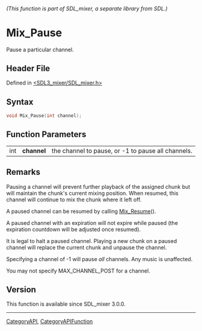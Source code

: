 ###### (This function is part of SDL_mixer, a separate library from SDL.)
# Mix_Pause

Pause a particular channel.

## Header File

Defined in [<SDL3_mixer/SDL_mixer.h>](https://github.com/libsdl-org/SDL_mixer/blob/main/include/SDL3_mixer/SDL_mixer.h)

## Syntax

```c
void Mix_Pause(int channel);
```

## Function Parameters

|     |             |                                                    |
| --- | ----------- | -------------------------------------------------- |
| int | **channel** | the channel to pause, or -1 to pause all channels. |

## Remarks

Pausing a channel will prevent further playback of the assigned chunk but
will maintain the chunk's current mixing position. When resumed, this
channel will continue to mix the chunk where it left off.

A paused channel can be resumed by calling [Mix_Resume](Mix_Resume)().

A paused channel with an expiration will not expire while paused (the
expiration countdown will be adjusted once resumed).

It is legal to halt a paused channel. Playing a new chunk on a paused
channel will replace the current chunk and unpause the channel.

Specifying a channel of -1 will pause _all_ channels. Any music is
unaffected.

You may not specify MAX_CHANNEL_POST for a channel.

## Version

This function is available since SDL_mixer 3.0.0.

----
[CategoryAPI](CategoryAPI), [CategoryAPIFunction](CategoryAPIFunction)

